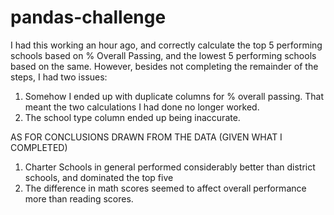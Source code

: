 # pandas-challenge
I had this working an hour ago, and correctly calculate the top 5 performing schools based on % Overall Passing, and the lowest 5 performing schools
based on the same. However, besides not completing the remainder of the steps, I had two issues:

1. Somehow I ended up with duplicate columns for % overall passing. That meant the two calculations I had done no longer worked.
2. The school type column ended up being inaccurate.

AS FOR CONCLUSIONS DRAWN FROM THE DATA (GIVEN WHAT I COMPLETED)

1. Charter Schools in general performed considerably better than district schools, and dominated the top five
2. The difference in math scores seemed to affect overall performance more than reading scores.